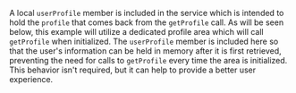 A local `userProfile` member is included in the service which is intended to hold the `profile` that comes back from the `getProfile` call. As will be seen below, this example will utilize a dedicated profile area which will call `getProfile` when initialized. The `userProfile` member is included here so that the user's information can be held in memory after it is first retrieved, preventing the need for calls to `getProfile` every time the area is initialized. This behavior isn't required, but it can help to provide a better user experience.